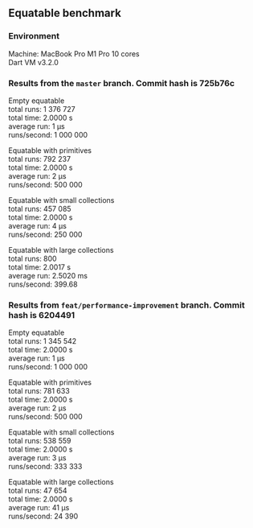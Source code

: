 ## Equatable benchmark

### Environment
Machine: MacBook Pro M1 Pro 10 cores\
Dart VM v3.2.0

### Results from the `master` branch. Commit hash is 725b76c
Empty equatable                     \
          total runs:  1 376 727    \
          total time:     2.0000  s \
         average run:          1 μs \
         runs/second:  1 000 000

Equatable with primitives           \
          total runs:    792 237    \
          total time:     2.0000  s \
         average run:          2 μs \
         runs/second:    500 000

Equatable with small collections    \
          total runs:    457 085    \
          total time:     2.0000  s \
         average run:          4 μs \
         runs/second:    250 000

Equatable with large collections    \
          total runs:        800    \
          total time:     2.0017  s \
         average run:     2.5020 ms \
         runs/second:     399.68

### Results from `feat/performance-improvement` branch. Commit hash is 6204491
Empty equatable                     \
          total runs:  1 345 542    \
          total time:     2.0000  s \
         average run:          1 μs \
         runs/second:  1 000 000

Equatable with primitives           \
          total runs:    781 633    \
          total time:     2.0000  s \
         average run:          2 μs \
         runs/second:    500 000

Equatable with small collections    \
          total runs:    538 559    \
          total time:     2.0000  s \
         average run:          3 μs \
         runs/second:    333 333

Equatable with large collections    \
          total runs:     47 654    \
          total time:     2.0000  s \
         average run:         41 μs \
         runs/second:     24 390
